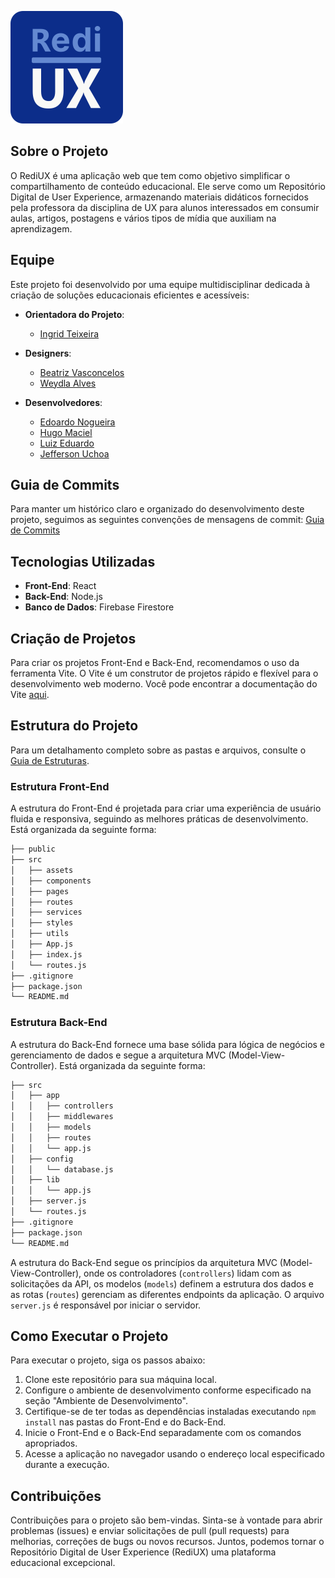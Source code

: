 ![RediUX Logo](/assets/favicon.svg)

## Sobre o Projeto

O RediUX é uma aplicação web que tem como objetivo simplificar o compartilhamento de conteúdo educacional. Ele serve como um Repositório Digital de User Experience, armazenando materiais didáticos fornecidos pela professora da disciplina de UX para alunos interessados em consumir aulas, artigos, postagens e vários tipos de mídia que auxiliam na aprendizagem.

## Equipe

Este projeto foi desenvolvido por uma equipe multidisciplinar dedicada à criação de soluções educacionais eficientes e acessíveis:

- **Orientadora do Projeto**:
  - [Ingrid Teixeira](https://www.linkedin.com/in/ingrid-teixeira-monteiro-47b68012)

- **Designers**:
  - [Beatriz Vasconcelos](https://www.linkedin.com/in/beatrizvasconceloss)
  - [Weydla Alves](https://github.com/weydlaalves)

- **Desenvolvedores**:
  - [Edoardo Nogueira](https://github.com/edoardonog)
  - [Hugo Maciel](https://www.linkedin.com/in/hugo-maciel-coelho)
  - [Luiz Eduardo](https://github.com/Luiz-Eduardo-BL)
  - [Jefferson Uchoa](https://www.linkedin.com/in/jefferson-uchoa-b264b3186)

## Guia de Commits

Para manter um histórico claro e organizado do desenvolvimento deste projeto, seguimos as seguintes convenções de mensagens de commit: [Guia de Commits](https://github.com/Luiz-Eduardo-BL/QuixHouse/blob/main/COMMIT_GUIDE.md)

## Tecnologias Utilizadas

- **Front-End**: React
- **Back-End**: Node.js
- **Banco de Dados**: Firebase Firestore

## Criação de Projetos

Para criar os projetos Front-End e Back-End, recomendamos o uso da ferramenta Vite. O Vite é um construtor de projetos rápido e flexível para o desenvolvimento web moderno. Você pode encontrar a documentação do Vite [aqui](https://vitejs.dev/).

## Estrutura do Projeto

Para um detalhamento completo sobre as pastas e arquivos, consulte o [Guia de Estruturas](/STRUCTURE_GUIDE.md).

### Estrutura Front-End

A estrutura do Front-End é projetada para criar uma experiência de usuário fluida e responsiva, seguindo as melhores práticas de desenvolvimento. Está organizada da seguinte forma:

``` bash
├── public
├── src
│   ├── assets
│   ├── components
│   ├── pages
│   ├── routes
│   ├── services
│   ├── styles
│   ├── utils
│   ├── App.js
│   ├── index.js
│   └── routes.js
├── .gitignore
├── package.json
└── README.md
```

### Estrutura Back-End

A estrutura do Back-End fornece uma base sólida para lógica de negócios e gerenciamento de dados e segue a arquitetura MVC (Model-View-Controller). Está organizada da seguinte forma:

``` bash
├── src
│   ├── app
│   │   ├── controllers
│   │   ├── middlewares
│   │   ├── models
│   │   ├── routes
│   │   └── app.js
│   ├── config
│   │   └── database.js
│   ├── lib
│   │   └── app.js
│   ├── server.js
│   └── routes.js
├── .gitignore
├── package.json
└── README.md
```

A estrutura do Back-End segue os princípios da arquitetura MVC (Model-View-Controller), onde os controladores (`controllers`) lidam com as solicitações da API, os modelos (`models`) definem a estrutura dos dados e as rotas (`routes`) gerenciam as diferentes endpoints da aplicação. O arquivo `server.js` é responsável por iniciar o servidor.

## Como Executar o Projeto

Para executar o projeto, siga os passos abaixo:

1. Clone este repositório para sua máquina local.
2. Configure o ambiente de desenvolvimento conforme especificado na seção "Ambiente de Desenvolvimento".
3. Certifique-se de ter todas as dependências instaladas executando `npm install` nas pastas do Front-End e do Back-End.
4. Inicie o Front-End e o Back-End separadamente com os comandos apropriados.
5. Acesse a aplicação no navegador usando o endereço local especificado durante a execução.

## Contribuições

Contribuições para o projeto são bem-vindas. Sinta-se à vontade para abrir problemas (issues) e enviar solicitações de pull (pull requests) para melhorias, correções de bugs ou novos recursos. Juntos, podemos tornar o Repositório Digital de User Experience (RediUX) uma plataforma educacional excepcional.
